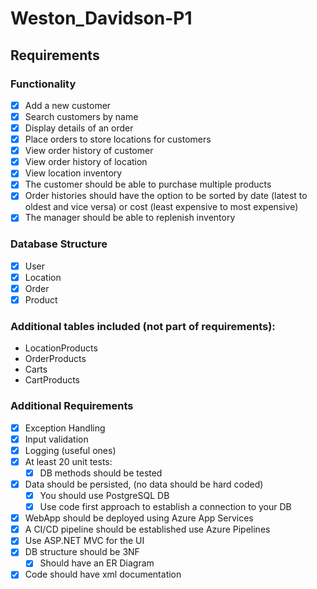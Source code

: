 # Weston_Davidson-P1

## Requirements
### Functionality
- [x] Add a new customer
- [X] Search customers by name
- [X] Display details of an order
- [X] Place orders to store locations for customers
- [X] View order history of customer
- [X] View order history of location
- [X] View location inventory
- [X] The customer should be able to purchase multiple products
- [X] Order histories should have the option to be sorted by date (latest to oldest and vice versa) or cost (least expensive to most expensive)
- [X] The manager should be able to replenish inventory

### Database Structure
- [x] User
- [x] Location
- [x] Order
- [x] Product

### Additional tables included (not part of requirements): 
- LocationProducts
- OrderProducts
- Carts
- CartProducts

### Additional Requirements
- [X] Exception Handling
- [X] Input validation
- [X] Logging (useful ones)
- [X] At least 20 unit tests:
  - [X] DB methods should be tested
- [X] Data should be persisted, (no data should be hard coded)
  - [x] You should use PostgreSQL DB
  - [x] Use code first approach to establish a connection to your DB
- [X] WebApp should be deployed using Azure App Services
- [X] A CI/CD pipeline should be established use Azure Pipelines
- [x] Use ASP.NET MVC for the UI
- [x] DB structure should be 3NF
  - [X] Should have an ER Diagram
- [X] Code should have xml documentation
